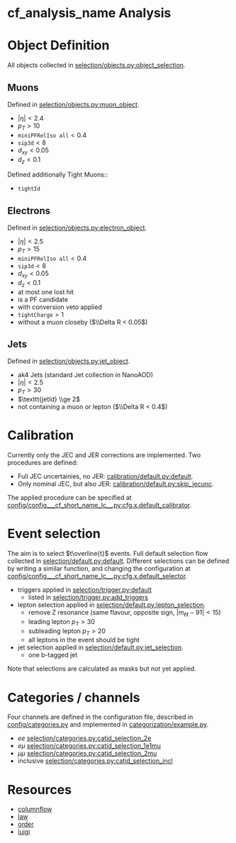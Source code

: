 # __cf_analysis_name__ Analysis

# Object Definition

All objects collected in [selection/objects.py:object_selection](__cf_module_name__/selection/objects.py#L177).

## Muons

Defined in [selection/objects.py:muon_object](__cf_module_name__/selection/objects.py#L36).

- $|\eta| < 2.4$ 
- $p_T > 10$
- $\texttt{miniPFRelIso all} < 0.4$
- $\texttt{sip3d} < 8$
- $d_{xy} < 0.05$ 
- $d_z < 0.1$

Defined additionally Tight Muons::
- $\texttt{tightId}$

## Electrons

Defined in [selection/objects.py:electron_object](__cf_module_name__/selection/objects.py#L83).

- $|\eta| < 2.5$ 
- $p_T > 15$
- $\texttt{miniPFRelIso all} < 0.4$
- $\texttt{sip3d} < 8$
- $d_{xy} < 0.05$ 
- $d_z < 0.1$
- at most one lost hit 
- is a PF candidate
- with conversion veto applied 
- $\texttt{tightCharge} > 1$
- without a muon closeby ($\\Delta R < 0.05$)

## Jets

Defined in [selection/objects.py:jet_object](__cf_module_name__/selection/objects.py#L132).

- ak4 Jets (standard Jet collection in NanoAOD)
- $|\eta| < 2.5$ 
- $p_T > 30$
- $\texttt{jetId} \\ge 2$
- not containing a muon or lepton ($\\Delta R < 0.4$)


# Calibration

Currently only the JEC and JER corrections are implemented. Two procedures are defined:
- Full JEC uncertainies, no JER: [calibration/default.py:default](__cf_module_name__/calibration/default.py#L21).
- Only nominal JEC, but also JER: [calibration/default.py:skip_jecunc](__cf_module_name__/calibration/skip_jecunc.py#L50).

The applied procedure can be specified at 
[config/config___cf_short_name_lc__.py:cfg.x.default_calibrator](__cf_module_name__/config/config___cf_short_name_lc__.py#L339).


# Event selection

The aim is to select $t\overline{t}$ events. 
Full default selection flow collected in [selection/default.py:default](__cf_module_name__/selection/default.py#L213).
Different selections can be defined by writing a similar function, and changing the configuration at [config/config___cf_short_name_lc__.py:cfg.x.default_selector](__cf_module_name__/config/config___cf_short_name_lc__.py#L340).


- triggers applied in [selection/trigger.py:default](__cf_module_name__/selection/trigger.py#L57)
  - listed in [selection/trigger.py:add_triggers](__cf_module_name__/selection/trigger.py#L11)
- lepton selection applied in [selection/default.py:lepton_selection](__cf_module_name__/selection/default.py#L81).
    - remove Z resonance (same flavour, opposite sign, $|m_{\ell\ell} - 91| < 15$)
    - leading lepton $p_T > 30$
    - subleading lepton $p_T > 20$
    - all leptons in the event should be tight
- jet selection applied in  [selection/default.py:jet_selection](__cf_module_name__/selection/default.py#L136).
  - one b-tagged jet

Note that selections are calculated as masks but not yet applied. 

# Categories / channels

Four channels are defined in the configuration file, described in [config/categories.py](config/categories.py) and implemented in [categorization/example.py](__cf_module_name__/categorization/example.py).

- $ee$ [selection/categories.py:catid_selection_2e](__cf_module_name__/selection/categories.py#L24)
- $e\mu$ [selection/categories.py:catid_selection_1e1mu](__cf_module_name__/selection/categories.py#L33)
- $\mu\mu$ [selection/categories.py:catid_selection_2mu](__cf_module_name__/selection/categories.py#L42)
- inclusive [selection/categories.py:catid_selection_incl](__cf_module_name__/selection/categories.py#L14)


# Resources

- [columnflow](https://github.com/uhh-cms/columnflow)
- [law](https://github.com/riga/law)
- [order](https://github.com/riga/order)
- [luigi](https://github.com/spotify/luigi)

